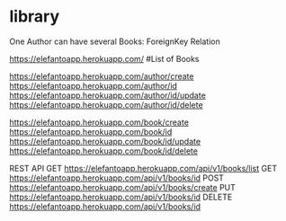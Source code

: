 # library
One Author can have several Books: ForeignKey Relation

https://elefantoapp.herokuapp.com/  #List of Books

https://elefantoapp.herokuapp.com/author/create
https://elefantoapp.herokuapp.com/author/id
https://elefantoapp.herokuapp.com/author/id/update
https://elefantoapp.herokuapp.com/author/id/delete

https://elefantoapp.herokuapp.com/book/create
https://elefantoapp.herokuapp.com/book/id
https://elefantoapp.herokuapp.com/book/id/update
https://elefantoapp.herokuapp.com/book/id/delete

REST API
GET https://elefantoapp.herokuapp.com/api/v1/books/list
GET https://elefantoapp.herokuapp.com/api/v1/books/id
POST https://elefantoapp.herokuapp.com/api/v1/books/create
PUT https://elefantoapp.herokuapp.com/api/v1/books/id
DELETE https://elefantoapp.herokuapp.com/api/v1/books/id
